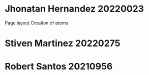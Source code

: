 # Jhonatan Hernandez 20220023
Page layout
Creation of atoms

# Stiven Martinez 20220275
# Robert Santos 20210956

